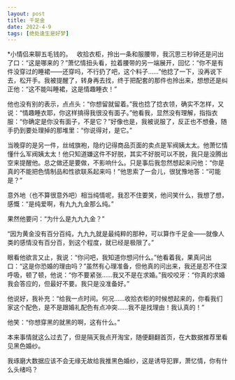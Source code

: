 ```yaml
---
layout: post
title: 千足金
date: 2022-4-9
tags: [绝处逢生是好梦]
---
```



*小情侣来聊五毛钱的。
 
收拾衣柜，拎出一条和服腰带，我沉思三秒钟还是问出了口：“这是哪来的？”萧忆情扭头看，拉着腰带的另一端展开，回忆：“你不是有件没穿过的睡裙——还穿吗，不行扔了吧，这个料子……”他捻了一下，没再说下去，松开手。我被提醒了，转身再去找，终于把配套的那件也拎出来，想想还是纠正他：“这不能叫睡裙，这是情趣睡衣！”

他也没有别的表示，点点头：“你想留就留着。”我也捻了捻衣领，确实不怎样，又说：“情趣睡衣耶，你这样搞得我很没有面子。”他看我，显然没有理解，指指衣服：“你确定是你没有面子，不是它？”好像也是，我被说服了，反正也不想叠，随手扔到要处理掉的那堆里：“你说得对，是它。”

当晚穿的是另一件，丝绒旗袍，隐约记得商品页面的卖点是军阀姨太太。他萧忆情懂什么军阀姨太太！他只知道嫌这件不好脱，其实不好脱可以不脱，我只是没腾出空来提醒他。总之做还是要做，不影响什么。只是事后我忽然想起来问他：“你是真的不能把色情制品和性欲联系起来吗！”他思索了一会儿，很犹豫地答：“可能是？”

意外地（也不算很意外吧）相当纯情呢，我忍不住要笑，他问笑什么，我想了想，感慨：“是纯爱啊，有九九九金那么纯。”

果然他要问：“为什么是九九九金？”

“因为黄金没有百分百纯，九九九就是最纯粹的那种，可以算作千足金——就像人类的感情没有百分百，到这个程度，就已经是极限了。”

眼看他欲言又止，我说：“你问吧，我知道你想问什么。”他看着我，果真问出口：“这是你恐婚的理由吗？”虽然有心理准备，但他真的问出来，我还是忍不住深呼吸，顿了顿，他说：“你不要紧张……我又不是在求婚。”我咬咬牙：“你真的求婚我会答应的，但最好不要。我只是没准备好。”

他说好，我补充：“给我一点时间。何况……收拾衣柜的时候想起来的，你看我们家这个配色，是不是跟婚礼配色有点冲突……我不是找理由！我认真的！”

他笑：“你想穿黑的就黑的啊，这有什么。”

本来事情就这么过去了，但是隔天我点开淘宝，随便翻翻首页，在大数据推荐里看见黑色婚纱。

我琢磨大数据应该不会无缘无故给我推黑色婚纱，这是诱导犯罪，萧忆情，你有什么头绪吗？
